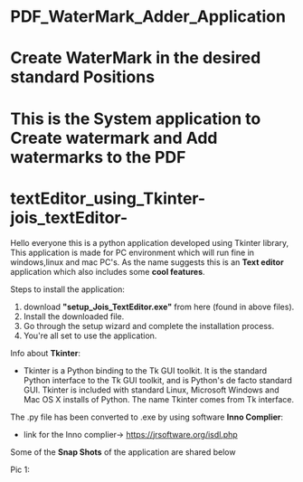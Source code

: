 # PDF_WaterMark_Adder_Application
# Create WaterMark in the desired standard Positions 
# This is the System application to Create watermark and Add watermarks to the PDF
# textEditor_using_Tkinter-jois_textEditor-
Hello everyone this is a python application developed using Tkinter library, This application is made for PC environment which will run fine in windows,linux and mac PC's.
As the name suggests this is an **Text editor** application which also includes some **cool features**.

Steps to install the application:
1. download **"setup_Jois_TextEditor.exe"** from here (found in above files).
2. Install the downloaded file. 
3. Go through the setup wizard and complete the installation process.
4. You're all set to use the application.

Info about **Tkinter**:
* Tkinter is a Python binding to the Tk GUI toolkit. It is the standard Python interface to the Tk GUI toolkit, and is Python's de facto standard GUI. Tkinter is included with standard Linux, Microsoft Windows and Mac OS X installs of Python. The name Tkinter comes from Tk interface.

The .py file has been converted to .exe by using software **Inno Complier**:
* link for the Inno complier-> https://jrsoftware.org/isdl.php

 
Some of the **Snap Shots** of the application are shared below

Pic 1:
